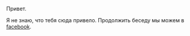 Привет. 

Я не знаю, что тебя сюда привело. Продолжить беседу мы можем в [facebook](https://www.facebook.com/nikolay.fominykh). 

<!--
**tigrus/tigrus** is a ✨ _special_ ✨ repository because its `README.md` (this file) appears on your GitHub profile.

Here are some ideas to get you started:

- 🔭 I’m currently working on ...
- 🌱 I’m currently learning ...
- 👯 I’m looking to collaborate on ...
- 🤔 I’m looking for help with ...
- 💬 Ask me about ...
- 📫 How to reach me: ...
- 😄 Pronouns: ...
- ⚡ Fun fact: ...
-->
